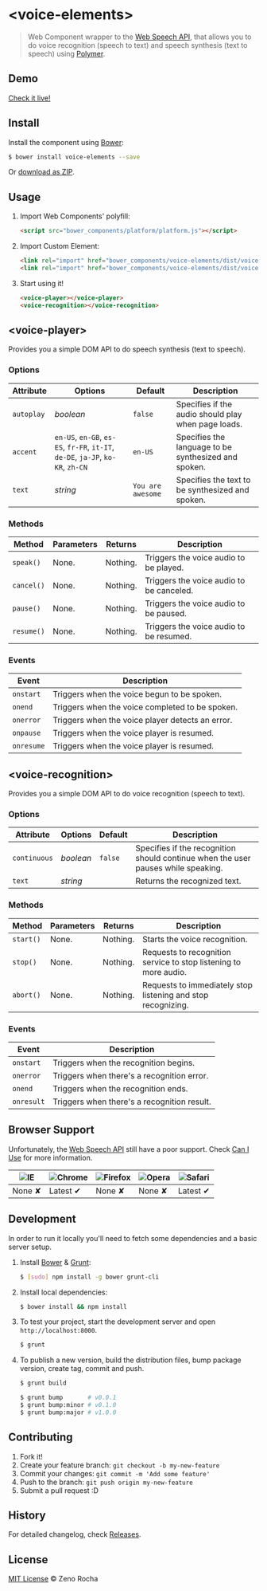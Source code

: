 # &lt;voice-elements&gt;

> Web Component wrapper to the [Web Speech API](https://dvcs.w3.org/hg/speech-api/raw-file/tip/speechapi.html), that allows you to do voice recognition (speech to text) and speech synthesis (text to speech) using [Polymer](http://www.polymer-project.org/).

## Demo

[Check it live!](http://zenorocha.github.io/voice-elements)

## Install

Install the component using [Bower](http://bower.io/):

```sh
$ bower install voice-elements --save
```

Or [download as ZIP](https://github.com/zenorocha/voice-elements/archive/gh-pages.zip).

## Usage

1. Import Web Components' polyfill:

    ```html
    <script src="bower_components/platform/platform.js"></script>
    ```

2. Import Custom Element:

    ```html
    <link rel="import" href="bower_components/voice-elements/dist/voice-player.html">
    <link rel="import" href="bower_components/voice-elements/dist/voice-recognition.html">
    ```

3. Start using it!

    ```html
    <voice-player></voice-player>
    <voice-recognition></voice-recognition>
    ```

## &lt;voice-player&gt;

Provides you a simple DOM API to do speech synthesis (text to speech).

### Options

Attribute  | Options        | Default             | Description
---        | ---         | ---                 | ---
`autoplay` | *boolean*   | `false`             | Specifies if the audio should play when page loads.
`accent`   | `en-US`, `en-GB`, `es-ES`, `fr-FR`, `it-IT`, `de-DE`, `ja-JP`, `ko-KR`, `zh-CN`    | `en-US`    | Specifies the language to be synthesized and spoken.
`text`     | *string*    | `You are awesome`   | Specifies the text to be synthesized and spoken.

### Methods

Method     | Parameters     | Returns            | Description
---        | ---            | ---                | ---
`speak()`  | None.          | Nothing.           | Triggers the voice audio to be played.
`cancel()` | None.          | Nothing.           | Triggers the voice audio to be canceled.
`pause()`  | None.          | Nothing.           | Triggers the voice audio to be paused.
`resume()` | None.          | Nothing.           | Triggers the voice audio to be resumed.

### Events

Event      | Description
---        | ---
`onstart`  | Triggers when the voice begun to be spoken.
`onend`    | Triggers when the voice completed to be spoken.
`onerror`  | Triggers when the voice player detects an error.
`onpause`  | Triggers when the voice player is resumed.
`onresume` | Triggers when the voice player is resumed.

## &lt;voice-recognition&gt;

Provides you a simple DOM API to do voice recognition (speech to text).

### Options

Attribute    | Options        | Default           | Description
---          | ---         | ---               | ---
`continuous` | *boolean*   | `false`           | Specifies if the recognition should continue when the user pauses while speaking.
`text`       | *string*    |                   | Returns the recognized text.

### Methods

Method    | Parameters     | Returns           | Description
---       | ---            | ---               | ---
`start()` | None.          | Nothing.          | Starts the voice recognition.
`stop()`  | None.          | Nothing.          | Requests to recognition service to stop listening to more audio.
`abort()` | None.          | Nothing.          | Requests to immediately stop listening and stop recognizing.

### Events

Event      | Description
---        | ---
`onstart`  | Triggers when the recognition begins.
`onerror`  | Triggers when there's a recognition error.
`onend`    | Triggers when the recognition ends.
`onresult` | Triggers when there's a recognition result.

## Browser Support

Unfortunately, the [Web Speech API](https://dvcs.w3.org/hg/speech-api/raw-file/tip/speechapi.html) still have a poor support. Check [Can I Use](http://caniuse.com/#feat=web-speech) for more information.

![IE](https://raw.github.com/alrra/browser-logos/master/internet-explorer/internet-explorer_48x48.png) | ![Chrome](https://raw.github.com/alrra/browser-logos/master/chrome/chrome_48x48.png) | ![Firefox](https://raw.github.com/alrra/browser-logos/master/firefox/firefox_48x48.png) | ![Opera](https://raw.github.com/alrra/browser-logos/master/opera/opera_48x48.png) | ![Safari](https://raw.github.com/alrra/browser-logos/master/safari/safari_48x48.png)
--- | --- | --- | --- | --- |
None ✘ | Latest ✔ | None ✘ | None ✘ | Latest ✔ |

## Development

In order to run it locally you'll need to fetch some dependencies and a basic server setup.

1. Install [Bower](http://bower.io/) & [Grunt](http://gruntjs.com/):

    ```sh
    $ [sudo] npm install -g bower grunt-cli
    ```

2. Install local dependencies:

    ```sh
    $ bower install && npm install
    ```

3. To test your project, start the development server and open `http://localhost:8000`.

    ```sh
    $ grunt
    ```

4. To publish a new version, build the distribution files, bump package version, create tag, commit and push.

    ```sh
    $ grunt build
    ```

    ```sh
    $ grunt bump       # v0.0.1
    $ grunt bump:minor # v0.1.0
    $ grunt bump:major # v1.0.0
    ```

## Contributing

1. Fork it!
2. Create your feature branch: `git checkout -b my-new-feature`
3. Commit your changes: `git commit -m 'Add some feature'`
4. Push to the branch: `git push origin my-new-feature`
5. Submit a pull request :D

## History

For detailed changelog, check [Releases](https://github.com/zenorocha/voice-elements/releases).

## License

[MIT License](http://zenorocha.mit-license.org/) © Zeno Rocha
